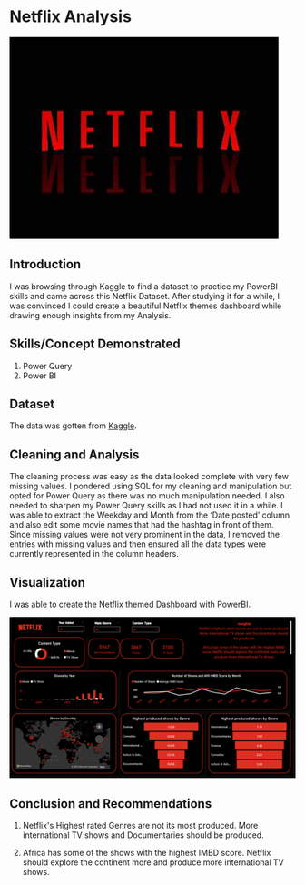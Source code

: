 # Netflix Analysis

![](https://github.com/samuelejedegba/Netflix-Analysis/blob/main/Netflix%20image.jpg)

## Introduction

I was browsing through Kaggle to find a dataset to practice my PowerBI skills and came across this Netflix Dataset. After studying it for a while, I was convinced I could create a beautiful Netflix themes dashboard while drawing enough insights from my Analysis.

## Skills/Concept Demonstrated
1.	Power Query
2.	Power BI

## Dataset

The data was gotten from [Kaggle](https://www.kaggle.com/datasets/shivamb/netflix-shows).

## Cleaning and Analysis

The cleaning process was easy as the data looked complete with very few missing values. I pondered using SQL for my cleaning and manipulation but opted for Power Query as there was no much manipulation needed. I also needed to sharpen my Power Query skills as I had not used it in a while. I was able to extract the Weekday and Month from the ‘Date posted’ column and also edit some movie names that had the hashtag in front of them. Since missing values were not very prominent in the data, I removed the entries with missing values and then ensured all the data types were currently represented in the column headers. 

## Visualization

I was able to create the Netflix themed Dashboard with PowerBI.

![](https://github.com/samuelejedegba/Netflix-Analysis/blob/main/Netflix%20Dashboard.PNG)

## Conclusion and Recommendations

1. Netflix's Highest rated Genres are not its most produced. More international TV shows and Documentaries should be produced.

2. Africa has some of the shows with the highest IMBD score. Netflix should explore the continent more and produce more international TV shows.
